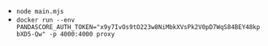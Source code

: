 - `node main.mjs`
- `docker run --env PANDASCORE_AUTH_TOKEN="x9y7IvOs9tO223w8NiMbkXVsPk2V0pD7WqS84BEY48kpbXD5-Qw" -p 4000:4000 proxy`

